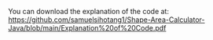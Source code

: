 You can download the explanation of the code at:
<br>
https://github.com/samuelsihotang1/Shape-Area-Calculator-Java/blob/main/Explanation%20of%20Code.pdf
